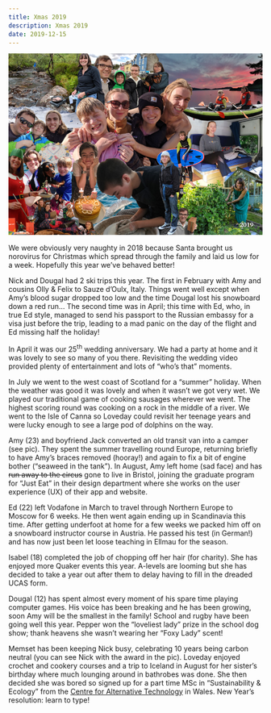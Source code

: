 ```yaml
---
title: Xmas 2019
description: Xmas 2019
date: 2019-12-15
---
```


<a href="large.jpg"><img src="small.jpg" alt="[Xmas 2019]" class="center" /></a>

<p>We were obviously very naughty in 2018 because Santa brought us norovirus for Christmas which spread through the family and laid us low for a week. Hopefully this year we’ve behaved better!</p>

<p>Nick and Dougal had 2 ski trips this year. The first in February with Amy and cousins Olly & Felix to Sauze d’Oulx, Italy. Things went well except when Amy’s blood sugar dropped too low and the time Dougal lost his snowboard down a red run… The second time was in April; this time with Ed, who, in true Ed style, managed to send his passport to the Russian embassy for a visa just before the trip, leading to a mad panic on the day of the flight and Ed missing half the holiday!</p>

<p>In April it was our 25<sup>th</sup> wedding anniversary.  We had a party at home and it was lovely to see so many of you there. Revisiting the wedding video provided plenty of entertainment and lots of “who’s that” moments.</p>

<p>In July we went to the west coast of Scotland for a “summer” holiday. When the weather was good it was lovely and when it wasn’t we got very wet. We played our traditional game of cooking sausages wherever we went.  The highest scoring round was cooking on a rock in the middle of a river. We went to the Isle of Canna so Loveday could revisit her teenage years and were lucky enough to see a large pod of dolphins on the way.</p>
 
<p>Amy (23) and boyfriend Jack converted an old transit van into a camper (see pic). They spent the summer travelling round Europe, returning briefly to have Amy’s braces removed (hooray!) and again to fix a bit of engine bother (“seaweed in the tank”). In August, Amy left home (sad face) and has <s>run away to the circus</s> gone to live in Bristol, joining the graduate program for “Just Eat” in their design department where she works on the user experience (UX) of their app and website.</p>

<p>Ed (22) left Vodafone in March to travel through Northern Europe to Moscow for 6 weeks. He then went again ending up in Scandinavia this time. After getting underfoot at home for a few weeks we packed him off on a snowboard instructor course in Austria. He passed his test (in German!) and has now just been let loose teaching in Ellmau for the season.</p>

<p>Isabel (18) completed the job of chopping off her hair (for charity). She has enjoyed more Quaker events this year. A-levels are looming but she has decided to take a year out after them to delay having to fill in the dreaded UCAS form.</p>

<p>Dougal (12) has spent almost every moment of his spare time playing computer games. His voice has been breaking and he has been growing, soon Amy will be the smallest in the family! School and rugby have been going well this year. Pepper won the “loveliest lady” prize in the school dog show; thank heavens she wasn’t wearing her “Foxy Lady” scent!</p>

<p>Memset has been keeping Nick busy, celebrating 10 years being carbon neutral (you can see Nick with the award in the pic). Loveday enjoyed crochet and cookery courses and a trip to Iceland in August for her sister’s birthday where much lounging around in bathrobes was done. She then decided she was bored so signed up for a part time MSc in “Sustainability & Ecology” from the <a href="https://www.cat.org.uk/">Centre for Alternative Technology</a> in Wales. New Year’s resolution: learn to type!</p>
